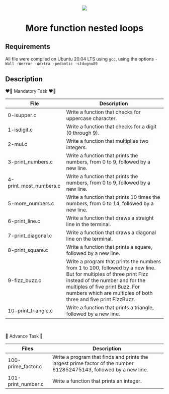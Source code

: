 <h4 align="center">
<div class=HeasderSticker>
<img src="https://media.giphy.com/media/R03zWv5p1oNSQd91EP/giphy.gif"/>
  <h1 align="center"> More function nested loops </h1>
</div>
</h4>

## Requirements
All file were compiled on Ubuntu 20.04 LTS using `gcc`, using the options `-Wall -Werror -Wextra -pedantic -std=gnu89` 

## Description

❤️‍🔥 Mandatory Task ❤️‍🔥

| File                   | Description                                                                                                                                                                                                                                                 |
|------------------------|-------------------------------------------------------------------------------------------------------------------------------------------------------------------------------------------------------------------------------------------------------------|
| 0-isupper.c            | Write a function that checks for uppercase character.                                                                                                                                                                                                       |
| 1-isdigit.c            | Write a function that checks for a digit (0 through 9).                                                                                                                                                                                                     |
| 2-mul.c                | Write a function that multiplies two integers.                                                                                                                                                                                                              |
| 3-print_numbers.c      | Write a function that prints the numbers, from 0 to 9, followed by a new line.                                                                                                                                                                              |
| 4-print_most_numbers.c | Write a function that prints the numbers, from 0 to 9, followed by a new line.                                                                                                                                                                              |
| 5-more_numbers.c       | Write a function that prints 10 times the numbers, from 0 to 14, followed by a new line.                                                                                                                                                                    |
| 6-print_line.c         | Write a function that draws a straight line in the terminal.                                                                                                                                                                                                |
| 7-print_diagonal.c     | Write a function that draws a diagonal line on the terminal.                                                                                                                                                                                                |
| 8-print_square.c       | Write a function that prints a square, followed by a new line.                                                                                                                                                                                              |
| 9-fizz_buzz.c          | Write a program that prints the numbers from 1 to 100, followed by a new line. But for multiples of three print Fizz instead of the number and for the multiples of five print Buzz. For numbers which are multiples of both three and five print FizzBuzz. |
| 10-print_triangle.c    | Write a function that prints a triangle, followed by a new line.                                                                                                                                                                                            |
<br>

🤎 Advance Task 🤎

| Files              | Description                                                                                                        |
|--------------------|--------------------------------------------------------------------------------------------------------------------|
| 100-prime_factor.c | Write a program that finds and prints the largest prime factor of the number 612852475143, followed by a new line. |
| 101-print_number.c | Write a function that prints an integer.                                                                           |
